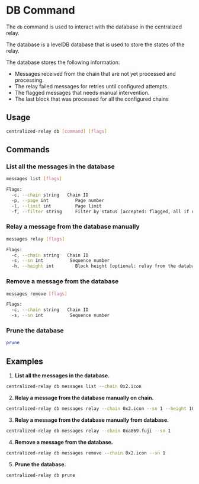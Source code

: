 # DB Command

The `db` command is used to interact with the database in the centralized relay.

The database is a levelDB database that is used to store the states of the relay.

The database stores the following information:

- Messages received from the chain that are not yet processed and processing.
- The relay failed messages for retries until configured attempts.
- The flagged messages that needs manual intervention.
- The last block that was processed for all the configured chains

## Usage

```bash
centralized-relay db [command] [flags]
```

## Commands

### List all the messages in the database

```bash
messages list [flags]

Flags:
  -c, --chain string   Chain ID
  -p, --page int          Page number
  -l, --limit int         Page limit
  -f, --filter string     Filter by status [accepted: flagged, all if unspecified] // TODO: not implemented yet
```

### Relay a message from the database manually

```bash
messages relay [flags]

Flags:
  -c, --chain string   Chain ID
  -s, --sn int          Sequence number
  -h, --height int        Block height [optional: relay from the database instead if unspecified]
```

### Remove a message from the database

```bash
messages remove [flags]

Flags:
  -c, --chain string   Chain ID
  -s, --sn int          Sequence number
```

### Prune the database

```bash
prune
```

## Examples

1. **List all the messages in the database.**

```bash
centralized-relay db messages list --chain 0x2.icon
```

2. **Relay a message from the database manually on chain.**

```bash
centralized-relay db messages relay --chain 0x2.icon --sn 1 --height 100
```

3. **Relay a message from the database manually from database.**

```bash
centralized-relay db messages relay --chain 0xa869.fuji --sn 1
```

4. **Remove a message from the database.**

```bash
centralized-relay db messages remove --chain 0x2.icon --sn 1
```

5. **Prune the database.**

```bash
centralized-relay db prune
```
